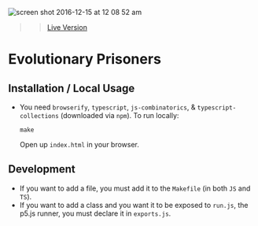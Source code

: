 ![screen shot 2016-12-15 at 12 08 52 am](https://cloud.githubusercontent.com/assets/5074906/21212452/c8b8b640-c25a-11e6-8e4d-168be9e9ad04.png)


>> [Live Version](http://jameslarisch.com/evolutionary-prisoner)


# Evolutionary Prisoners
## Installation / Local Usage
* You need `browserify`, `typescript`, `js-combinatorics`, & `typescript-collections` (downloaded via `npm`).
To run locally:
  ```
  make
  ```

  Open up `index.html` in your browser.


## Development
* If you want to add a file, you must add it to the `Makefile` (in both `JS` and `TS`).
* If you want to add a class and you want it to be exposed to `run.js`, the p5.js runner, you must declare it in `exports.js`.
